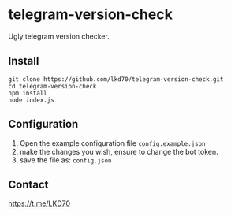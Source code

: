 # telegram-version-check
Ugly telegram version checker.


## Install
```
git clone https://github.com/lkd70/telegram-version-check.git
cd telegram-version-check
npm install
node index.js
```

## Configuration
1. Open the example configuration file `config.example.json`
2. make the changes you wish, ensure to change the bot token.
3. save the file as: `config.json`

## Contact
https://t.me/LKD70
